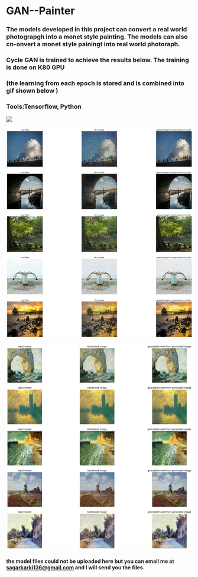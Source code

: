 # GAN--Painter
### The models developed in this project can convert a real world photograpgh into a monet style painting. The models can also cn-onvert a monet style painingt into real world photoraph.
### Cycle GAN is trained to achieve the results below. The training is done on K80 GPU
### (the learning from each epoch is stored and is combined  into gif shown below )
### Tools:Tensorflow, Python
![](photo.gif)

![](__results___27_0.png)




![](__results___28_0.png)

#### the model files could not be uploaded here but you can email me at sagarkarki136@gmail.com and I will send you the files. 

